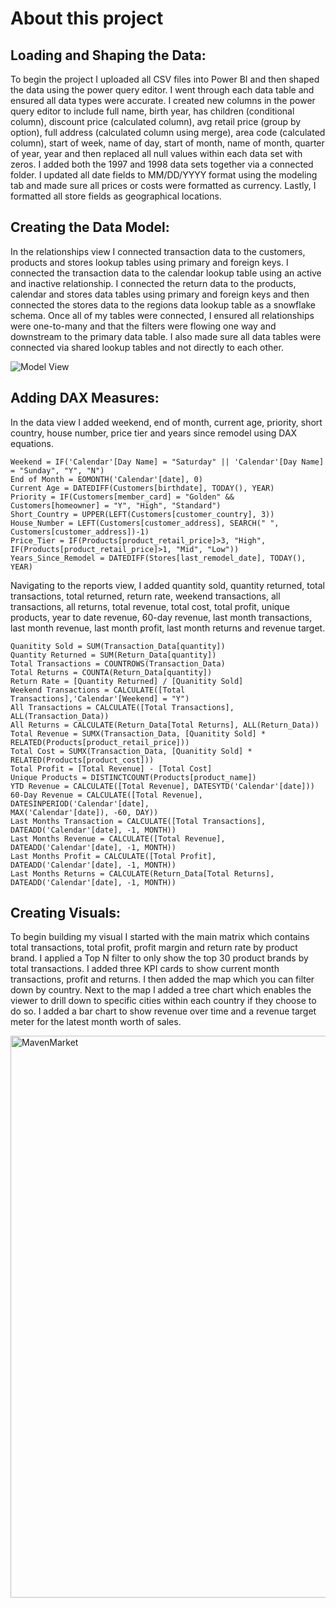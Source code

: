 # About this project
## Loading and Shaping the Data:
To begin the project I uploaded all CSV files into Power BI and then shaped the data using the power query editor. I went through each data table and ensured all data types were accurate. I created new columns in the power query editor to include full name, birth year, has children (conditional column), discount price (calculated column), avg retail price (group by option), full address (calculated column using merge), area code (calculated column), start of week, name of day, start of month, name of month, quarter of year, year and then replaced all null values within each data set with zeros. I added both the 1997 and 1998 data sets together via a connected folder. I updated all date fields to MM/DD/YYYY format using the modeling tab and made sure all prices or costs were formatted as currency. Lastly, I formatted all store fields as geographical locations.

## Creating the Data Model:
In the relationships view I connected transaction data to the customers, products and stores lookup tables using primary and foreign keys. I connected the transaction data to the calendar lookup table using an active and inactive relationship. I connected the return data to the products, calendar and stores data tables using primary and foreign keys and then connected the stores data to the regions data lookup table as a snowflake schema. Once all of my tables were connected, I ensured all relationships were one-to-many and that the filters were flowing one way and downstream to the primary data table. I also made sure all data tables were connected via shared lookup tables and not directly to each other.

![Model View](https://github.com/npnga02/Maven-Market-Analysis-Power-BI/assets/168510844/986b8c0f-69aa-480b-ad3d-8d0f32c83d8e)

## Adding DAX Measures:
In the data view I added weekend, end of month, current age, priority, short country, house number, price tier and years since remodel using DAX equations.
```
Weekend = IF('Calendar'[Day Name] = "Saturday" || 'Calendar'[Day Name] = "Sunday", "Y", "N")
End of Month = EOMONTH('Calendar'[date], 0)
Current Age = DATEDIFF(Customers[birthdate], TODAY(), YEAR)
Priority = IF(Customers[member_card] = "Golden" && Customers[homeowner] = "Y", "High", "Standard")
Short_Country = UPPER(LEFT(Customers[customer_country], 3))
House_Number = LEFT(Customers[customer_address], SEARCH(" ", Customers[customer_address])-1)
Price_Tier = IF(Products[product_retail_price]>3, "High", IF(Products[product_retail_price]>1, "Mid", "Low"))
Years_Since_Remodel = DATEDIFF(Stores[last_remodel_date], TODAY(), YEAR)
```

Navigating to the reports view, I added quantity sold, quantity returned, total transactions, total returned, return rate, weekend transactions, all transactions, all returns, total revenue, total cost, total profit, unique products, year to date revenue, 60-day revenue, last month transactions, last month revenue, last month profit, last month returns and revenue target.
```
Quanitity Sold = SUM(Transaction_Data[quantity])
Quantity Returned = SUM(Return_Data[quantity])
Total Transactions = COUNTROWS(Transaction_Data)
Total Returns = COUNTA(Return_Data[quantity])
Return Rate = [Quantity Returned] / [Quanitity Sold]
Weekend Transactions = CALCULATE([Total Transactions],'Calendar'[Weekend] = "Y")
All Transactions = CALCULATE([Total Transactions], ALL(Transaction_Data))
All Returns = CALCULATE(Return_Data[Total Returns], ALL(Return_Data))
Total Revenue = SUMX(Transaction_Data, [Quanitity Sold] * RELATED(Products[product_retail_price]))
Total Cost = SUMX(Transaction_Data, [Quanitity Sold] * RELATED(Products[product_cost]))
Total Profit = [Total Revenue] - [Total Cost]
Unique Products = DISTINCTCOUNT(Products[product_name])
YTD Revenue = CALCULATE([Total Revenue], DATESYTD('Calendar'[date]))
60-Day Revenue = CALCULATE([Total Revenue], DATESINPERIOD('Calendar'[date],
MAX('Calendar'[date]), -60, DAY))
Last Months Transaction = CALCULATE([Total Transactions], DATEADD('Calendar'[date], -1, MONTH))
Last Months Revenue = CALCULATE([Total Revenue], DATEADD('Calendar'[date], -1, MONTH))
Last Months Profit = CALCULATE([Total Profit], DATEADD('Calendar'[date], -1, MONTH))
Last Months Returns = CALCULATE(Return_Data[Total Returns], DATEADD('Calendar'[date], -1, MONTH))
```

## Creating Visuals:
To begin building my visual I started with the main matrix which contains total transactions, total profit, profit margin and return rate by product brand. I applied a Top N filter to only show the top 30 product brands by total transactions. I added three KPI cards to show current month transactions, profit and returns. I then added the map which you can filter down by country. Next to the map I added a tree chart which enables the viewer to drill down to specific cities within each country if they choose to do so. I added a bar chart to show revenue over time and a revenue target meter for the latest month worth of sales.

<img width="899" alt="MavenMarket" src="https://github.com/npnga02/Maven-Market-Analysis-Power-BI/assets/168510844/2a0484eb-fd32-4c10-a55e-04ad035c3c94">
